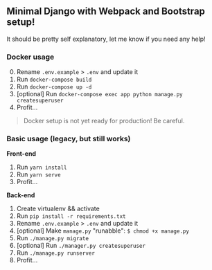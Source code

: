 ## Minimal Django with Webpack and Bootstrap setup!
It should be pretty self explanatory, let me know if you need any help!

### Docker usage
0. Rename `.env.example` > `.env` and update it
1. Run `docker-compose build`
2. Run `docker-compose up -d`
3. [optional] Run `docker-compose exec app python manage.py createsuperuser`
4. Profit...

> Docker setup is not yet ready for production! Be careful.

### Basic usage (legacy, but still works)

**Front-end**
1. Run `yarn install`
2. Run `yarn serve`
3. Profit...

**Back-end**
1. Create virtualenv && activate
2. Run `pip install -r requirements.txt`
3. Rename `.env.example` > `.env` and update it
4. [optional] Make `manage.py` "runabble": `$ chmod +x manage.py`
5. Run `./manage.py migrate`
6. [optional] Run `./manager.py createsuperuser`
7. Run `./manage.py runserver`
8. Profit...

